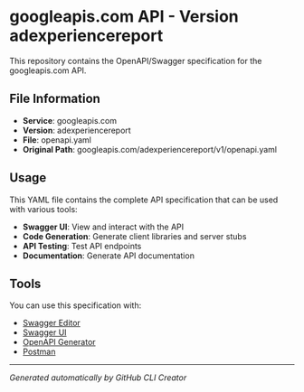 # googleapis.com API - Version adexperiencereport

This repository contains the OpenAPI/Swagger specification for the googleapis.com API.

## File Information

- **Service**: googleapis.com
- **Version**: adexperiencereport
- **File**: openapi.yaml
- **Original Path**: googleapis.com/adexperiencereport/v1/openapi.yaml

## Usage

This YAML file contains the complete API specification that can be used with various tools:

- **Swagger UI**: View and interact with the API
- **Code Generation**: Generate client libraries and server stubs
- **API Testing**: Test API endpoints
- **Documentation**: Generate API documentation

## Tools

You can use this specification with:

- [Swagger Editor](https://editor.swagger.io/)
- [Swagger UI](https://swagger.io/tools/swagger-ui/)
- [OpenAPI Generator](https://openapi-generator.tech/)
- [Postman](https://www.postman.com/)

---

*Generated automatically by GitHub CLI Creator*
